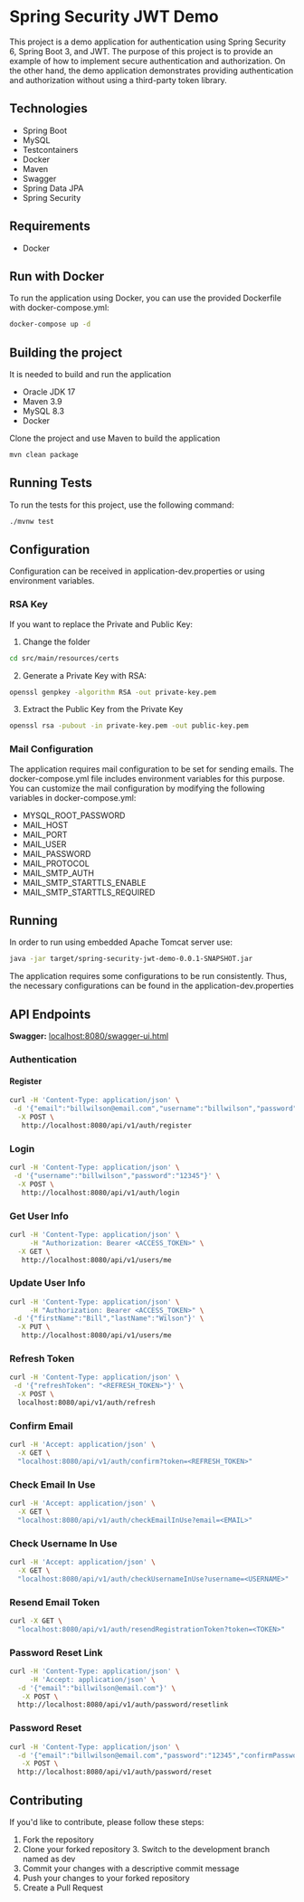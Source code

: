 # Spring Security JWT Demo

This project is a demo application for authentication using Spring Security 6, Spring Boot 3, and JWT.
The purpose of this project is to provide an example of how to implement secure authentication and
authorization. On the other hand, the demo application demonstrates providing authentication and
authorization without using a third-party token library.

## Technologies

* Spring Boot
* MySQL
* Testcontainers
* Docker
* Maven
* Swagger
* Spring Data JPA
* Spring Security

## Requirements

* Docker

## Run with Docker

To run the application using Docker, you can use the provided Dockerfile with docker-compose.yml:

```bash
docker-compose up -d
```

## Building the project

It is needed to build and run the application

* Oracle JDK 17
* Maven 3.9
* MySQL 8.3
* Docker

Clone the project and use Maven to build the application

```bash
mvn clean package 
```

## Running Tests

To run the tests for this project, use the following command:

```bash
./mvnw test 
```

## Configuration

Configuration can be received in application-dev.properties or using environment variables.

### RSA Key

If you want to replace the Private and Public Key:

1. Change the folder

```bash
cd src/main/resources/certs
```

2. Generate a Private Key with RSA:

```bash
openssl genpkey -algorithm RSA -out private-key.pem
```

3. Extract the Public Key from the Private Key

```bash
openssl rsa -pubout -in private-key.pem -out public-key.pem
```

### Mail Configuration

The application requires mail configuration to be set for sending emails. The docker-compose.yml file includes
environment variables for this purpose. You can customize the mail configuration by modifying the following variables in docker-compose.yml:

* MYSQL_ROOT_PASSWORD
* MAIL_HOST
* MAIL_PORT
* MAIL_USER
* MAIL_PASSWORD
* MAIL_PROTOCOL
* MAIL_SMTP_AUTH
* MAIL_SMTP_STARTTLS_ENABLE
* MAIL_SMTP_STARTTLS_REQUIRED

## Running

In order to run using embedded Apache Tomcat server use:

```bash
java -jar target/spring-security-jwt-demo-0.0.1-SNAPSHOT.jar
```

The application requires some configurations to be run consistently. Thus, the necessary configurations can be found in the application-dev.properties


## API Endpoints

**Swagger:** [localhost:8080/swagger-ui.html](localhost:8080/swagger-ui.html)

### Authentication

#### Register

```bash
curl -H 'Content-Type: application/json' \
 -d '{"email":"billwilson@email.com","username":"billwilson","password":"12345","registerAsAdmin":true,"firstName":"Bill","lastName":"Wilson"}' \
  -X POST \
   http://localhost:8080/api/v1/auth/register
```

### Login

```bash
curl -H 'Content-Type: application/json' \
 -d '{"username":"billwilson","password":"12345"}' \
  -X POST \
   http://localhost:8080/api/v1/auth/login
```

### Get User Info

```bash
curl -H 'Content-Type: application/json' \
     -H "Authorization: Bearer <ACCESS_TOKEN>" \
  -X GET \
   http://localhost:8080/api/v1/users/me 
```

### Update User Info

```bash
curl -H 'Content-Type: application/json' \
     -H "Authorization: Bearer <ACCESS_TOKEN>" \
 -d '{"firstName":"Bill","lastName":"Wilson"}' \
  -X PUT \
   http://localhost:8080/api/v1/users/me 
```

### Refresh Token

```bash
curl -H 'Content-Type: application/json' \
 -d '{"refreshToken": "<REFRESH_TOKEN>"}' \
  -X POST \
  localhost:8080/api/v1/auth/refresh
```

### Confirm Email

```bash
curl -H 'Accept: application/json' \
  -X GET \
  "localhost:8080/api/v1/auth/confirm?token=<REFRESH_TOKEN>"
```

### Check Email In Use

```bash
curl -H 'Accept: application/json' \
  -X GET \
  "localhost:8080/api/v1/auth/checkEmailInUse?email=<EMAIL>"  
```

### Check Username In Use

```bash
curl -H 'Accept: application/json' \
  -X GET \
  "localhost:8080/api/v1/auth/checkUsernameInUse?username=<USERNAME>"  
```

### Resend Email Token

```bash
curl -X GET \
  "localhost:8080/api/v1/auth/resendRegistrationToken?token=<TOKEN>"
```

### Password Reset Link

```bash
curl -H 'Content-Type: application/json' \
     -H 'Accept: application/json' \
  -d '{"email":"billwilson@email.com"}' \
   -X POST \
  http://localhost:8080/api/v1/auth/password/resetlink
```

### Password Reset

```bash
curl -H 'Content-Type: application/json' \
  -d '{"email":"billwilson@email.com","password":"12345","confirmPassword":"12345","token":"af95616a-388e-4249-add1-a64577266fdd"}' \
   -X POST \
  http://localhost:8080/api/v1/auth/password/reset
```

## Contributing

If you'd like to contribute, please follow these steps:

1. Fork the repository
2. Clone your forked repository
    3. Switch to the development branch named as dev
4. Commit your changes with a descriptive commit message
5. Push your changes to your forked repository
6. Create a Pull Request